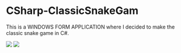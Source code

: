 # CSharp-ClassicSnakeGam
This is a WINDOWS FORM APPLICATION where I decided to make the classic snake game in C#.

<img src="https://cdn.discordapp.com/attachments/323107036990668810/1029435180290682911/unknown.png">
<img src="https://cdn.discordapp.com/attachments/323107036990668810/1029435408066564096/unknown.png">
